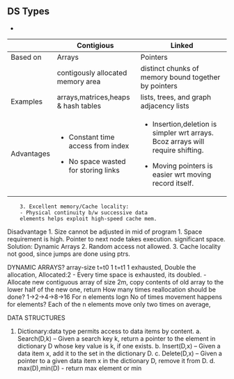 ## DS Types
- 
| |Contigious|Linked|
|---|---|---|
|Based on|Arrays|Pointers|
||contigously allocated memory area|distinct chunks of memory bound together by pointers|
|Examples|arrays,matrices,heaps & hash tables|lists, trees, and graph adjacency lists|
|Advantages|<ul><li>Constant time access from index</li></ul><ul><li>No space wasted for storing links</li></ul>|<ul><li>Insertion,deletion is simpler wrt arrays. Bcoz arrays will require shifting.</li></ul><ul><li>Moving pointers is easier wrt moving record itself.</li></ul>|

		3. Excellent memory/Cache locality:
		- Physical continuity b/w successive data
		elements helps exploit high-speed cache mem.
Disadvantage	1. Size cannot be adjusted in mid of program	1. Space requirement is high. Pointer to next node takes 
		execution.					significant space.
		Solution: Dynamic Arrays			2. Random access not allowed.
								3. Cache locality not good, since jumps are done using ptrs.
		
DYNAMIC ARRAYS?
	array-size
t=t0	1
t=t1	1 exhausted, Double the allocation, Allocated:2
	- Every time space is exhausted, its doubled.
	- Allocate new contiguous array of size 2m, copy contents of old array to the lower half of the new one, return
How many times reallocation should be done?
1->2->4->8->16	For n elements logn
No of times movement happens for elements? Each of the n elements move only two times on average,

DATA STRUCTURES
1. Dictionary:data type permits access to data items by content.
	a. Search(D,k) – Given a search key k, return a pointer to the element in dictionary D 
	whose key value is k, if one exists.
	b. Insert(D,x) – Given a data item x, add it to the set in the dictionary D.
	c. Delete(D,x) – Given a pointer to a given data item x in the dictionary D, remove it from D.
	d. max(D),min(D) - return max element or min
	
